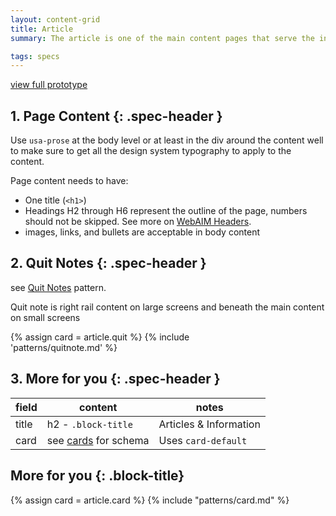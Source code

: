 ```yaml
---
layout: content-grid
title: Article
summary: The article is one of the main content pages that serve the information that people are looking for.

tags: specs
---
```

[view full prototype](/library/templates/article)

## 1. Page Content {: .spec-header }
Use `usa-prose` at the body level or at least in the div around the content well to make sure to get all the design system typography to apply to the content.

Page content needs to have:
- One title (`<h1>`)
- Headings H2 through H6 represent the outline of the page, numbers should not be skipped. See more on [WebAIM Headers](https://webaim.org/techniques/headings/).
- images, links, and bullets are acceptable in body content


## 2. Quit Notes {: .spec-header }
see [Quit Notes](/library/patterns/quitnote/) pattern.

Quit note is right rail content on large screens and beneath the main content on small screens
<div style="max-width: 320px;">
{% assign card = article.quit %}
{% include 'patterns/quitnote.md' %}
</div>

## 3. More for you {: .spec-header }


| field | content | notes| 
| -- | -- | --|
| title | h2 - `.block-title` | Articles & Information |
| card | see [cards](/library/patterns/card) for schema | Uses `card-default` |

## More for you {: .block-title}
{% assign card = article.card %}
{% include "patterns/card.md" %}